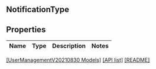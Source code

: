 ## NotificationType

## Properties

Name | Type | Description | Notes
------------ | ------------- | ------------- | -------------

[[UserManagementV20210830 Models]](../) [[API list]](../../Api) [[README]](../../../README.md)
